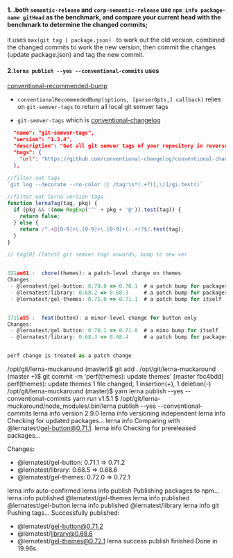 #### 1. .both `semantic-release` and `corp-semantic-release` use `npm info package-name gitHead` as the benchmark, and compare your current head with the benchmark to determine the changed commits;

it uses `max(git tag | package.json) ` to work out the old version, combined the changed commits to work the new version, then commit the changes (update package.json) and tag the new commit. 

#### 2.`lerna publish --yes --conventional-commits` uses 

[conventional-recommended-bump](https://github.com/conventional-changelog/conventional-changelog/tree/master/packages/conventional-recommended-bump)


* `conventionalRecommendedBump(options, [parserOpts,] callback)` relies on `git-semver-tags` to return all local git semver tags

* `git-semver-tags` which is [conventional-changelog](https://github.com/conventional-changelog/conventional-changelog)
```json
  "name": "git-semver-tags",
  "version": "1.3.4",
  "description": "Get all git semver tags of your repository in reverse chronological order",
  "bugs": {
    "url": "https://github.com/conventional-changelog/conventional-changelog/issues"
  },
```
```js
//filter out tags
`git log --decorate --no-color || /tag:\s*(.+?)[,\)]/gi.test()`

//filter out lerna version tags
function lernaTag(tag, pkg) {
  if (pkg && !(new RegExp('^' + pkg + '@')).test(tag)) {
    return false;
  } else {
    return /^.+@[0-9]+\.[0-9]+\.[0-9]+(-.+)?$/.test(tag);
  }
}

// tag[0] (latest git semver tag) onwards, bump to new ver


321ae61 :  chore(themes): a patch-level change on themes
Changes:
 - @lernatest/gel-button: 0.70.0 => 0.70.1  # a patch bump for packages who depends on it
 - @lernatest/library: 0.68.2 => 0.68.3     # a patch bump for packages who depends on it
 - @lernatest/gel-themes: 0.71.0 => 0.71.1  # a patch bump for itself


3715a55 :  feat(button): a minor-level change for button only
Changes:
 - @lernatest/gel-button: 0.70.1 => 0.71.0  # a mino bump for itself
 - @lernatest/library: 0.68.3 => 0.68.4     # a patch bump for packages who depends on it


perf change is treated as a patch change
```
 /opt/git/lerna-muckaround (master)$ git add .
/opt/git/lerna-muckaround (master +)$ git commit -m 'perf(themes): update themes'
[master fbc4bdd] perf(themes): update themes
 1 file changed, 1 insertion(+), 1 deletion(-)
/opt/git/lerna-muckaround (master)$ yarn lerna publish --yes --conventional-commits
yarn run v1.5.1
$ /opt/git/lerna-muckaround/node_modules/.bin/lerna publish --yes --conventional-commits
lerna info version 2.9.0
lerna info versioning independent
lerna info Checking for updated packages...
lerna info Comparing with @lernatest/gel-button@0.71.1.
lerna info Checking for prereleased packages...

Changes:
 - @lernatest/gel-button: 0.71.1 => 0.71.2
 - @lernatest/library: 0.68.5 => 0.68.6
 - @lernatest/gel-themes: 0.72.0 => 0.72.1

lerna info auto-confirmed
lerna info publish Publishing packages to npm...
lerna info published @lernatest/gel-themes
lerna info published @lernatest/gel-button
lerna info published @lernatest/library
lerna info git Pushing tags...
Successfully published:
 - @lernatest/gel-button@0.71.2
 - @lernatest/library@0.68.6
 - @lernatest/gel-themes@0.72.1
lerna success publish finished
Done in 19.96s.
```